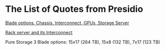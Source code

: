 # The List of Quotes from Presidio

[Blade options, Chassis, Interconnect, GPUs, Storage Server](https://github.com/Pomona-ITS/hpc/blob/master/design/vendors/Presidio/quotes/Pomona%20College%20Cisco%20UCS%20HPC%20Quote%202003218800607-01%2001-30-18%5B1%5D.pdf.pdf)

[Rack server and its Interconnect](https://github.com/Pomona-ITS/hpc/blob/master/design/vendors/Presidio/quotes/Pomona%20College%20Cisco%20UCS%20HPC%20-%20C240%20Rack%20Mount%20Servers%20Quote%202003218800607-02%2002-05-18.pdf)

Pure Storage 3 Blade options: 15x17 (264 TB), 15x8 (132 TB), 7x17 (123 TB)

